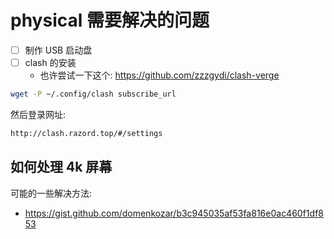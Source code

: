 # physical 需要解决的问题

- [ ] 制作 USB 启动盘
- [ ] clash 的安装
  - 也许尝试一下这个: https://github.com/zzzgydi/clash-verge

```sh
wget -P ~/.config/clash subscribe_url
```

然后登录网址:
```sh
http://clash.razord.top/#/settings
```

## 如何处理 4k 屏幕
可能的一些解决方法:
- https://gist.github.com/domenkozar/b3c945035af53fa816e0ac460f1df853
